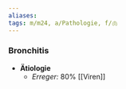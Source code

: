 ```yaml
---
aliases: 
tags: m/m24, a/Pathologie, f/🫁
---
```

### Bronchitis
- **Ätiologie**
	- *Erreger:* 80% [[Viren]]